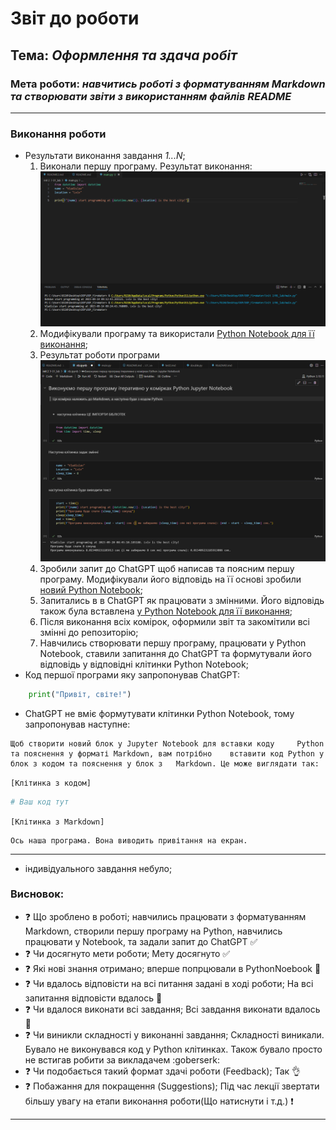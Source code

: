 # Звіт до роботи
## Тема: _Оформлення та здача робіт_
### Мета роботи: _навчитись роботі з форматуванням Markdown та створювати звіти з використанням файлів README_
---
### Виконання роботи
- Результати виконання завдання *1...N*;
    1. Виконали першу програму. Результат виконання: ![Alt text](%D0%97%D0%B0%D0%B2%D0%B4%D0%B0%D0%BD%D0%BD%D1%8F1-2.PNG)
    1. Модифікували програму та використали [Python Notebook для її виконання](nb.ipynb);
    1. Результат роботи програми ![Alt text](<Знімок OOP 6.PNG>)
    1. Зробили запит до ChatGPT щоб написав та поясним першу програму. Модифікували його відповідь на її основі зробили [новий Python Notebook](ai.ipynb);
    1. Запитались в в ChatGPT як працювати з змінними. Його відповідь також була вставлена [у Python Notebook для її виконання](ai.ipynb);
    1. Після виконання всіх комірок, оформили звіт та закомітили всі змінні до репозиторію;
    1.  Навчились створювати першу програму, працювати у Python Notebook, ставили запитання до ChatGPT та формутували його відповідь у відповідні клітинки Python Notebook;
- Код першої програми яку запропонував ChatGPT:
```python
    print("Привіт, світе!")
```
- ChatGPT не вміє формутувати клітинки Python Notebook, тому    запропонував наступне:
```text
Щоб створити новий блок у Jupyter Notebook для вставки коду     Python та пояснення у форматі Markdown, вам потрібно    вставити код Python у блок з кодом та пояснення у блок з   Markdown. Це може виглядати так:
```
`[Клітинка з кодом]`
```python
# Ваш код тут
 ```
`[Клітинка з Markdown]`
```
Ось наша програма. Вона виводить привітання на екран.
```
---
-  індивідуального завдання небуло;

### Висновок: 

- :question: Що зроблено в роботі; навчились працювати з форматуванням Markdown, створили першу програму на Python,  навчились працювати у Notebook, та задали запит до  ChatGPT :white_check_mark:
- :question: Чи досягнуто мети роботи; Мету досягнуто :white_check_mark:
- :question: Які нові знання отримано; вперше попрцювали в PythonNoebook :notebook_with_decorative_cover:
- :question: Чи вдалось відповісти на всі питання задані в ході роботи; На всі запитання відповісти вдалось :100:
- :question: Чи вдалося виконати всі завдання; Всі завдання виконати вдалось :100:
- :question: Чи виникли складності у виконанні завдання; Складності виникали. Бувало не виконувався код у Python клітинках. Також бувало просто не встигав робити за викладачем :goberserk:
- :question: Чи подобається такий формат здачі роботи (Feedback);
Так :ok_hand:
- :question: Побажання для покращення (Suggestions);
Під час лекції звертати більшу увагу на етапи виконання роботи(Що натиснути і т.д.) :exclamation:
---